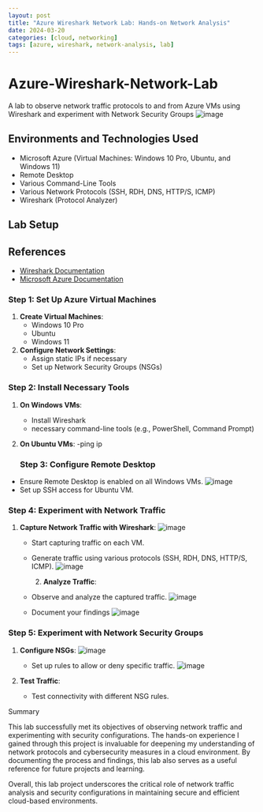 ```yaml
---
layout: post
title: "Azure Wireshark Network Lab: Hands-on Network Analysis"
date: 2024-03-20
categories: [cloud, networking]
tags: [azure, wireshark, network-analysis, lab]
---
```




# Azure-Wireshark-Network-Lab
A lab to observe network traffic protocols to and from Azure VMs using Wireshark and experiment with Network Security Groups
![image](https://github.com/ahmed86-star/Azure-Wireshark-Network-Lab/assets/113064932/ad6a0d2c-3847-45fa-850d-3e994f63f60d)

## Environments and Technologies Used
- Microsoft Azure (Virtual Machines: Windows 10 Pro, Ubuntu, and Windows 11)
- Remote Desktop
- Various Command-Line Tools
- Various Network Protocols (SSH, RDH, DNS, HTTP/S, ICMP)
- Wireshark (Protocol Analyzer)

## Lab Setup
## References
- [Wireshark Documentation](https://www.wireshark.org/docs/)
- [Microsoft Azure Documentation](https://docs.microsoft.com/en-us/azure/)
  
### Step 1: Set Up Azure Virtual Machines
1. **Create Virtual Machines**:
    - Windows 10 Pro
    - Ubuntu
    - Windows 11
2. **Configure Network Settings**:
    - Assign static IPs if necessary
    - Set up Network Security Groups (NSGs)

### Step 2: Install Necessary Tools
1. **On Windows VMs**:
    - Install Wireshark
    - necessary command-line tools (e.g., PowerShell, Command Prompt)
2. **On Ubuntu VMs**:
    -ping ip

   ### Step 3: Configure Remote Desktop
- Ensure Remote Desktop is enabled on all Windows VMs.
  ![image](https://github.com/ahmed86-star/Azure-Wireshark-Network-Lab/assets/113064932/37a7b041-1497-407a-85db-7490ceed5e87)
- Set up SSH access for Ubuntu VM.
  
### Step 4: Experiment with Network Traffic
1. **Capture Network Traffic with Wireshark**:
   ![image](https://github.com/ahmed86-star/Azure-Wireshark-Network-Lab/assets/113064932/dff18278-38f0-4817-a638-39b58a44948a)
   
    - Start capturing traffic on each VM.
    - Generate traffic using various protocols (SSH, RDH, DNS, HTTP/S, ICMP).
      ![image](https://github.com/ahmed86-star/Azure-Wireshark-Network-Lab/assets/113064932/31d1f2c2-6b3c-47cb-b060-af83a2333f59)

      2. **Analyze Traffic**:
    - Observe and analyze the captured traffic.
      ![image](https://github.com/ahmed86-star/Azure-Wireshark-Network-Lab/assets/113064932/f8119c6f-1902-4439-ae27-b25a2caaa63d)
    - Document your findings
![image](https://github.com/ahmed86-star/Azure-Wireshark-Network-Lab/assets/113064932/c96b6fe4-92ba-416d-922c-629d1a8eca78)

### Step 5: Experiment with Network Security Groups
1. **Configure NSGs**:
   ![image](https://github.com/ahmed86-star/Azure-Wireshark-Network-Lab/assets/113064932/e989eaec-8702-4648-9d45-e6ac7427d137)
    - Set up rules to allow or deny specific traffic.
      ![image](https://github.com/ahmed86-star/Azure-Wireshark-Network-Lab/assets/113064932/15f4ad35-017c-473c-b4f4-91d0897b9dcb)

3. **Test Traffic**:
    - Test connectivity with different NSG rules.


Summary

 This lab successfully met its objectives of observing network traffic and experimenting with security configurations. The hands-on experience I gained through this project is invaluable for deepening my understanding of network protocols and cybersecurity measures in a cloud environment. By documenting the process and findings, this lab also serves as a useful reference for future projects and learning.

Overall, this lab project underscores the critical role of network traffic analysis and security configurations in maintaining secure and efficient cloud-based environments.
      


   